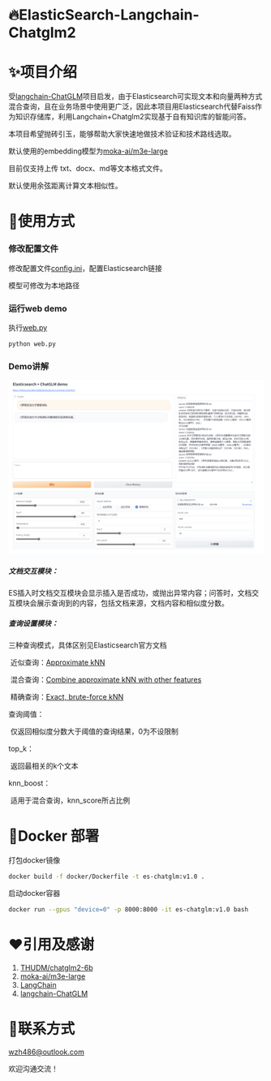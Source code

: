 # 🔥ElasticSearch-Langchain-Chatglm2

# ✨项目介绍

受[langchain-ChatGLM](https://github.com/imClumsyPanda/langchain-ChatGLM)项目启发，由于Elasticsearch可实现文本和向量两种方式混合查询，且在业务场景中使用更广泛，因此本项目用Elasticsearch代替Faiss作为知识存储库，利用Langchain+Chatglm2实现基于自有知识库的智能问答。

本项目希望抛砖引玉，能够帮助大家快速地做技术验证和技术路线选取。

默认使用的embedding模型为[moka-ai/m3e-large](https://huggingface.co/moka-ai/m3e-large)

目前仅支持上传 txt、docx、md等文本格式文件。

默认使用余弦距离计算文本相似性。



# 🚀使用方式

### 修改配置文件 

修改配置文件[config.ini](https://github.com/iMagist486/ElasticSearch-Langchain-Chatglm2/blob/main/configs/config.ini)，配置Elasticsearch链接

模型可修改为本地路径

### 运行web demo

执行[web.py](https://github.com/iMagist486/ElasticSearch-Langchain-Chatglm2/blob/main/web.py) 

```python
python web.py
```

### Demo讲解

![demo_pic](docs/demo_pic.png)

##### 文档交互模块：

ES插入时文档交互模块会显示插入是否成功，或抛出异常内容；问答时，文档交互模块会展示查询到的内容，包括文档来源，文档内容和相似度分数。

##### 查询设置模块：

三种查询模式，具体区别见Elasticsearch官方文档

​	近似查询：[Approximate kNN](https://www.elastic.co/guide/en/elasticsearch/reference/current/knn-search.html#approximate-knn)

​	混合查询：[Combine approximate kNN with other features](https://www.elastic.co/guide/en/elasticsearch/reference/current/knn-search.html#_combine_approximate_knn_with_other_features)

​	精确查询：[Exact, brute-force kNN](https://www.elastic.co/guide/en/elasticsearch/reference/current/knn-search.html#exact-knn) 

查询阈值：

​	仅返回相似度分数大于阈值的查询结果，0为不设限制

top_k：

​	返回最相关的k个文本

knn_boost：

​	适用于混合查询，knn_score所占比例



# 🐳Docker 部署

打包docker镜像

```sh
docker build -f docker/Dockerfile -t es-chatglm:v1.0 .
```

启动docker容器

```sh
docker run --gpus "device=0" -p 8000:8000 -it es-chatglm:v1.0 bash
```



# ❤️引用及感谢

1. [THUDM/chatglm2-6b](https://huggingface.co/THUDM/chatglm2-6b)
2. [moka-ai/m3e-large](https://huggingface.co/moka-ai/m3e-large)
3. [LangChain](https://github.com/hwchase17/langchain)
4. [langchain-ChatGLM](https://github.com/imClumsyPanda/langchain-ChatGLM)

# 📧联系方式

wzh486@outlook.com

欢迎沟通交流！
